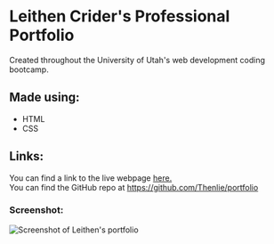 # Leithen Crider's Professional Portfolio

<p>Created throughout the University of Utah's web development coding bootcamp.</p>

## Made using:

* HTML
* CSS

## Links:

You can find a link to the live webpage [here.](https://thenlie.github.io/portfolio/) <br>
You can find the GitHub repo at https://github.com/Thenlie/portfolio</p>

### Screenshot:

![Screenshot of Leithen's portfolio](https://github.com/Thenlie/portfolio/blob/main/assets/images/screenshot.PNG)